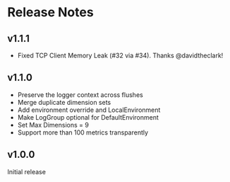 # Release Notes

## v1.1.1

- Fixed TCP Client Memory Leak (#32 via #34). Thanks @davidtheclark!

## v1.1.0

- Preserve the logger context across flushes
- Merge duplicate dimension sets
- Add environment override and LocalEnvironment
- Make LogGroup optional for DefaultEnvironment
- Set Max Dimensions = 9
- Support more than 100 metrics transparently

## v1.0.0

Initial release